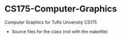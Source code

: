# CS175-Computer-Graphics
Computer Graphics for Tufts University CS175

- Source files for the class (not with the makefile)